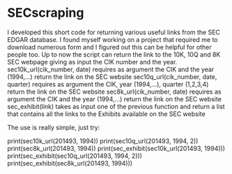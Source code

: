 # SECscraping
I developed this short code for returning various useful links from the SEC EDGAR database. I found myself working on a project that required me to download numerous form and I figured out this can be helpful for other people too.
Up to now the script can return the link to the 10K, 10Q and 8K SEC webpage giving as input the CIK number and the year.
sec10k_url(cik_number, date) requires as argument the CIK and the year (1994,...) return the link on the SEC website
sec10q_url(cik_number, date, quarter) requires as argument the CIK, year (1994,...), quarter (1,2,3,4) return the link on the SEC website
sec8k_url(cik_number, date) requires as argument the CIK and the year (1994,...) return the link on the SEC website
sec_exhibit(link) takes as input one of the previous function and return a list that contains all the links to the Exhibits available on the SEC website

The use is really simple, just try:

print(sec10k_url(201493, 1994))
print(sec10q_url(201493, 1994, 2))
print(sec8k_url(201493, 1994))
print(sec_exhibit(sec10k_url(201493, 1994)))
print(sec_exhibit(sec10q_url(201493, 1994, 2)))
print(sec_exhibit(sec8k_url(201493, 1994)))
